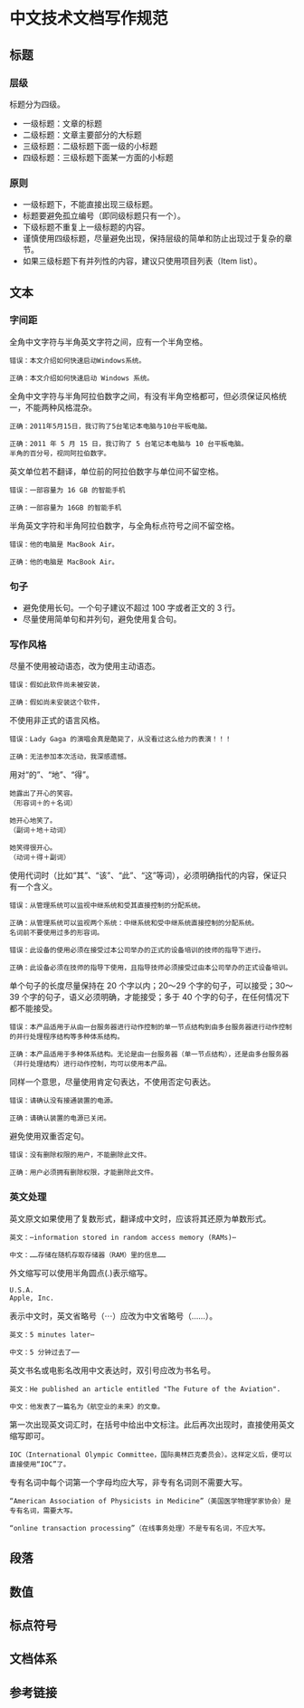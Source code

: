 # 中文技术文档写作规范

## 标题

### 层级

标题分为四级。

* 一级标题：文章的标题
* 二级标题：文章主要部分的大标题
* 三级标题：二级标题下面一级的小标题
* 四级标题：三级标题下面某一方面的小标题

### 原则

* 一级标题下，不能直接出现三级标题。
* 标题要避免孤立编号（即同级标题只有一个）。
* 下级标题不重复上一级标题的内容。
* 谨慎使用四级标题，尽量避免出现，保持层级的简单和防止出现过于复杂的章节。
* 如果三级标题下有并列性的内容，建议只使用项目列表（Item list）。

## 文本

### 字间距

全角中文字符与半角英文字符之间，应有一个半角空格。

``` text
错误：本文介绍如何快速启动Windows系统。

正确：本文介绍如何快速启动 Windows 系统。
```

全角中文字符与半角阿拉伯数字之间，有没有半角空格都可，但必须保证风格统一，不能两种风格混杂。

``` text
正确：2011年5月15日，我订购了5台笔记本电脑与10台平板电脑。

正确：2011 年 5 月 15 日，我订购了 5 台笔记本电脑与 10 台平板电脑。
半角的百分号，视同阿拉伯数字。
```

英文单位若不翻译，单位前的阿拉伯数字与单位间不留空格。

``` text
错误：一部容量为 16 GB 的智能手机

正确：一部容量为 16GB 的智能手机
```

半角英文字符和半角阿拉伯数字，与全角标点符号之间不留空格。

``` text
错误：他的电脑是 MacBook Air。

正确：他的电脑是 MacBook Air。
```

### 句子

* 避免使用长句。一个句子建议不超过 100 字或者正文的 3 行。
* 尽量使用简单句和并列句，避免使用复合句。

### 写作风格

尽量不使用被动语态，改为使用主动语态。

``` text
错误：假如此软件尚未被安装，

正确：假如尚未安装这个软件，
```

不使用非正式的语言风格。

``` text
错误：Lady Gaga 的演唱会真是酷毙了，从没看过这么给力的表演！！！

正确：无法参加本次活动，我深感遗憾。
```

用对“的”、“地”、“得”。

``` text
她露出了开心的笑容。
（形容词＋的＋名词）

她开心地笑了。
（副词＋地＋动词）

她笑得很开心。
（动词＋得＋副词）
```

使用代词时（比如“其”、“该”、“此”、“这”等词），必须明确指代的内容，保证只有一个含义。

``` text
错误：从管理系统可以监视中继系统和受其直接控制的分配系统。

正确：从管理系统可以监视两个系统：中继系统和受中继系统直接控制的分配系统。
名词前不要使用过多的形容词。

错误：此设备的使用必须在接受过本公司举办的正式的设备培训的技师的指导下进行。

正确：此设备必须在技师的指导下使用，且指导技师必须接受过由本公司举办的正式设备培训。
```

单个句子的长度尽量保持在 20 个字以内；20～29 个字的句子，可以接受；30～39 个字的句子，语义必须明确，才能接受；多于 40 个字的句子，在任何情况下都不能接受。

``` text
错误：本产品适用于从由一台服务器进行动作控制的单一节点结构到由多台服务器进行动作控制的并行处理程序结构等多种体系结构。

正确：本产品适用于多种体系结构。无论是由一台服务器（单一节点结构），还是由多台服务器（并行处理结构）进行动作控制，均可以使用本产品。
```

同样一个意思，尽量使用肯定句表达，不使用否定句表达。

``` text
错误：请确认没有接通装置的电源。

正确：请确认装置的电源已关闭。
```

避免使用双重否定句。

``` text
错误：没有删除权限的用户，不能删除此文件。

正确：用户必须拥有删除权限，才能删除此文件。
```

### 英文处理

英文原文如果使用了复数形式，翻译成中文时，应该将其还原为单数形式。

``` text
英文：⋯information stored in random access memory (RAMs)⋯

中文：……存储在随机存取存储器（RAM）里的信息……
```

外文缩写可以使用半角圆点(.)表示缩写。

``` text
U.S.A.
Apple, Inc.
```

表示中文时，英文省略号（⋯）应改为中文省略号（……）。

``` text
英文：5 minutes later⋯

中文：5 分钟过去了⋯⋯
```

英文书名或电影名改用中文表达时，双引号应改为书名号。

``` text
英文：He published an article entitled "The Future of the Aviation".

中文：他发表了一篇名为《航空业的未来》的文章。
```

第一次出现英文词汇时，在括号中给出中文标注。此后再次出现时，直接使用英文缩写即可。

``` text
IOC（International Olympic Committee，国际奥林匹克委员会）。这样定义后，便可以直接使用“IOC”了。
```

专有名词中每个词第一个字母均应大写，非专有名词则不需要大写。

``` text
“American Association of Physicists in Medicine”（美国医学物理学家协会）是专有名词，需要大写。

“online transaction processing”（在线事务处理）不是专有名词，不应大写。
```

## 段落

## 数值

## 标点符号

## 文档体系

## 参考链接